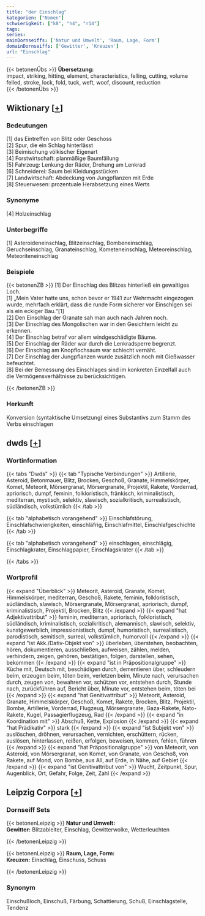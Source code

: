 ```yaml
---
title: "der Einschlag"
kategorien: ["Nomen"]
schwierigkeit: ["k8", "h4", "r14"]
tags:
series:
mainDornseiffs: ['Natur und Umwelt', 'Raum, Lage, Form']
domainDornseiffs: ['Gewitter', 'Kreuzen']
url: "Einschlag"
---
```


{{< betonenÜbs >}}
**Übersetzung:**  
impact, striking, hitting, element, characteristics, felling, cutting, volume  felled, stroke, lock, fold, tuck, weft, woof, discount, reduction  
{{< /betonenÜbs >}}

## Wiktionary [[+](https://de.wiktionary.org/wiki/Einschlag)]

### Bedeutungen
[1] das Eintreffen von Blitz oder Geschoss  
[2] Spur, die ein Schlag hinterlässt  
[3] Beimischung völkischer Eigenart  
[4] Forstwirtschaft: planmäßige Baumfällung  
[5] Fahrzeug: Lenkung der Räder, Drehung am Lenkrad  
[6] Schneiderei: Saum bei Kleidungsstücken  
[7] Landwirtschaft: Abdeckung von Jungpflanzen mit Erde  
[8] Steuerwesen: prozentuale Herabsetzung eines Werts  

### Synonyme
[4] Holzeinschlag  

### Unterbegriffe
[1] Asteroideneinschlag, Blitzeinschlag, Bombeneinschlag, Geruchseinschlag, Granateinschlag, Kometeneinschlag, Meteoreinschlag, Meteoriteneinschlag  

### Beispiele
{{< betonenZB >}}
[1] Der Einschlag des Blitzes hinterließ ein gewaltiges Loch.  
[1] „Mein Vater hatte uns, schon bevor er 1941 zur Wehrmacht eingezogen wurde, mehrfach erklärt, dass die runde Form sicherer vor Einschlgen sei als ein eckiger Bau.“[1]  
[2] Den Einschlag der Granate sah man auch nach Jahren noch.  
[3] Der Einschlag des Mongolischen war in den Gesichtern leicht zu erkennen.  
[4] Der Einschlag betraf vor allem windgeschädigte Bäume.  
[5] Der Einschlag der Räder war durch die Lenkradsperre begrenzt.  
[6] Der Einschlag am Knopflochsaum war schlecht vernäht.  
[7] Der Einschlag der Jungpflanzen wurde zusätzlich noch mit Gießwasser befeuchtet.  
[8] Bei der Bemessung des Einschlages sind im konkreten Einzelfall auch die Vermögensverhältnisse zu berücksichtigen.  

{{< /betonenZB >}}
### Herkunft
Konversion (syntaktische Umsetzung) eines Substantivs zum Stamm des Verbs einschlagen  



## dwds [[+](https://www.dwds.de/wb/Einschlag)]

### Wortinformation
{{< tabs "Dwds" >}}
{{< tab "Typische Verbindungen" >}}
Artillerie, Asteroid, Betonmauer, Blitz, Brocken, Geschoß, Granate, Himmelskörper, Komet, Meteorit, Mörsergranat, Mörsergranate, Projektil, Rakete, Vorderrad, apriorisch, dumpf, feminin, folkloristisch, fränkisch, kriminalistisch, mediterran, mystisch, selektiv, slawisch, sozialkritisch, surrealistisch, südländisch, volkstümlich
{{< /tab >}}

{{< tab "alphabetisch vorangehend" >}}
Einschlafstörung, Einschlafschwierigkeiten, einschläfrig, Einschlafmittel, Einschlafgeschichte
{{< /tab >}}

{{< tab "alphabetisch vorangehend" >}}
einschlagen, einschlägig, Einschlagkrater, Einschlagpapier, Einschlagskrater
{{< /tab >}}

{{< /tabs >}}

### Wortprofil
{{< expand "Überblick" >}} Meteorit, Asteroid, Granate, Komet, Himmelskörper, mediterran, Geschoß, Rakete, feminin, folkloristisch, südländisch, slawisch, Mörsergranate, Mörsergranat, apriorisch, dumpf, kriminalistisch, Projektil, Brocken, Blitz {{< /expand >}}
{{< expand "hat Adjektivattribut" >}} feminin, mediterran, apriorisch, folkloristisch, südländisch, kriminalistisch, sozialkritisch, alemannisch, slawisch, selektiv, kunstgewerblich, impressionistisch, dumpf, humoristisch, surrealistisch, parodistisch, semitisch, surreal, volkstümlich, humorvoll {{< /expand >}}
{{< expand "ist Akk./Dativ-Objekt von" >}} überleben, überstehen, beobachten, hören, dokumentieren, ausschließen, aufweisen, zählen, melden, verhindern, zeigen, gehören, bestätigen, folgen, darstellen, sehen, bekommen {{< /expand >}}
{{< expand "ist in Präpositionalgruppe" >}} Küche mit, Deutsch mit, beschädigen durch, dementieren über, schleudern beim, erzeugen beim, töten beim, verletzen beim, Minute nach, verursachen durch, zeugen von, bewahren vor, schützen vor, entstehen durch, Stunde nach, zurückführen auf, Bericht über, Minute vor, entstehen beim, töten bei {{< /expand >}}
{{< expand "hat Genitivattribut" >}} Meteorit, Asteroid, Granate, Himmelskörper, Geschoß, Komet, Rakete, Brocken, Blitz, Projektil, Bombe, Artillerie, Vorderrad, Flugzeug, Mörsergranate, Gaza-Rakete, Nato-Rakete, Kugel, Passagierflugzeug, Rad {{< /expand >}}
{{< expand "in Koordination mit" >}} Abschuß, Kette, Explosion {{< /expand >}}
{{< expand "hat Prädikativ" >}} stark {{< /expand >}}
{{< expand "ist Subjekt von" >}} auslöschen, dröhnen, verursachen, vernichten, erschüttern, rücken, auslösen, hinterlassen, reißen, erfolgen, beweisen, kommen, fehlen, führen {{< /expand >}}
{{< expand "hat Präpositionalgruppe" >}} von Meteorit, von Asteroid, von Mörsergranat, von Komet, von Granate, von Geschoß, von Rakete, auf Mond, von Bombe, aus All, auf Erde, in Nähe, auf Gebiet {{< /expand >}}
{{< expand "ist Genitivattribut von" >}} Wucht, Zeitpunkt, Spur, Augenblick, Ort, Gefahr, Folge, Zeit, Zahl {{< /expand >}}

## Leipzig Corpora [[+](https://corpora.uni-leipzig.de/en/res?word=Einschlag&corpusId=deu_newscrawl-public_2018)]

### Dornseiff Sets
{{< betonenLeipzig >}}
**Natur und Umwelt:**  
**Gewitter:** Blitzableiter, Einschlag, Gewitterwolke, Wetterleuchten  

{{< /betonenLeipzig >}}


{{< betonenLeipzig >}}
**Raum, Lage, Form:**  
**Kreuzen:** Einschlag, Einschuss, Schuss  

{{< /betonenLeipzig >}}

### Synonym
Einschußloch, Einschuß, Färbung, Schattierung, Schuß, Einschlagstelle, Tendenz

